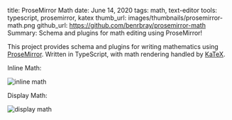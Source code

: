 title:  ProseMirror Math
date: June 14, 2020
tags:  math, text-editor
tools: typescript, prosemirror, katex
thumb_url: images/thumbnails/prosemirror-math.png
github_url: https://github.com/benrbray/prosemirror-math
Summary: Schema and plugins for math editing using ProseMirror!

This project provides schema and plugins for writing mathematics using [ProseMirror](https://prosemirror.net/). Written in TypeScript, with math rendering handled by [KaTeX](https://katex.org/).

Inline Math:

![inline math](/images/prosemirror-math/prosemirror-math_inline.gif)

Display Math:

![display math](/images/prosemirror-math/prosemirror-math_display.gif)